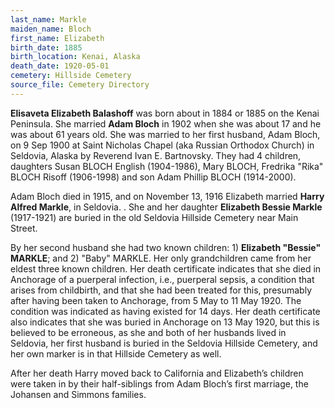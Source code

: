```yaml
---
last_name: Markle
maiden_name: Bloch
first_name: Elizabeth
birth_date: 1885
birth_location: Kenai, Alaska
death_date: 1920-05-01
cemetery: Hillside Cemetery
source_file: Cemetery Directory
---
```

**Elisaveta Elizabeth Balashoff** was born about in 1884 or 1885 on the
Kenai Peninsula. She married **Adam Bloch** in 1902 when she was about
17 and he was about 61 years old. She was married to her first husband,
Adam Bloch, on 9 Sep 1900 at Saint Nicholas Chapel (aka Russian Orthodox
Church) in Seldovia, Alaska by Reverend Ivan E. Bartnovsky. They had 4
children, daughters Susan BLOCH English (1904-1986), Mary BLOCH,
Fredrika "Rika" BLOCH Risoff (1906-1998) and son Adam Phillip BLOCH
(1914-2000).

Adam Bloch died in 1915, and on November 13, 1916 Elizabeth married
**Harry Alfred Markle**, in Seldovia. . She and her daughter **Elizabeth
Bessie Markle** (1917-1921) are buried in the old Seldovia Hillside
Cemetery near Main Street.

By her second husband she had two known children: 1) **Elizabeth
"Bessie" MARKLE**; and 2) "Baby" MARKLE. Her only grandchildren came
from her eldest three known children. Her death certificate indicates
that she died in Anchorage of a puerperal infection, i.e., puerperal
sepsis, a condition that arises from childbirth, and that she had been
treated for this, presumably after having been taken to Anchorage, from
5 May to 11 May 1920. The condition was indicated as having existed for
14 days. Her death certificate also indicates that she was buried in
Anchorage on 13 May 1920, but this is believed to be erroneous, as she
and both of her husbands lived in Seldovia, her first husband is buried
in the Seldovia Hillside Cemetery, and her own marker is in that
Hillside Cemetery as well.

After her death Harry moved back to California and Elizabeth’s children
were taken in by their half-siblings from Adam Bloch’s first marriage,
the Johansen and Simmons families.


